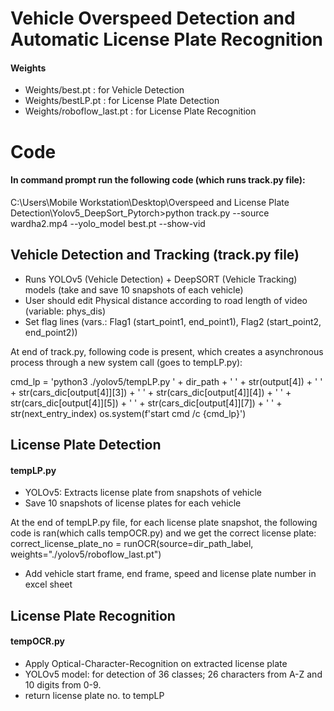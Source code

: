 # Vehicle Overspeed Detection and Automatic License Plate Recognition

#### Weights
- Weights/best.pt : for Vehicle Detection
- Weights/bestLP.pt : for License Plate Detection
- Weights/roboflow_last.pt : for License Plate Recognition

# Code

#### In command prompt run the following code (which runs track.py file):
C:\Users\Mobile Workstation\Desktop\Overspeed and License Plate Detection\Yolov5_DeepSort_Pytorch>python track.py --source wardha2.mp4 --yolo_model best.pt --show-vid

## Vehicle Detection and Tracking (track.py file)
- Runs YOLOv5 (Vehicle Detection) + DeepSORT (Vehicle Tracking) models (take and save 10 snapshots of each vehicle)
- User should edit Physical distance according to road length of video (variable: phys_dis)
- Set flag lines (vars.: Flag1 (start_point1, end_point1), Flag2 (start_point2, end_point2))

At end of track.py, following code is present, which creates a asynchronous process through a new system call (goes to tempLP.py):

cmd_lp = 'python3 ./yolov5/tempLP.py ' + dir_path + ' ' + str(output[4])  + ' ' + str(cars_dic[output[4]][3])  + ' ' + str(cars_dic[output[4]][4])  + ' ' + str(cars_dic[output[4]][5]) + ' ' + str(cars_dic[output[4]][7]) + ' ' + str(next_entry_index)
os.system(f'start cmd /c {cmd_lp}')

## License Plate Detection
#### tempLP.py
- YOLOv5: Extracts license plate from snapshots of vehicle
- Save 10 snapshots of license plates for each vehicle

At the end of tempLP.py file, for each license plate snapshot, the following code is ran(which calls tempOCR.py) and we get the correct license plate:
correct_license_plate_no =  runOCR(source=dir_path_label, weights="./yolov5/roboflow_last.pt")

- Add vehicle start frame, end frame, speed and license plate number in excel sheet

## License Plate Recognition
#### tempOCR.py
- Apply Optical-Character-Recognition on extracted license plate
- YOLOv5 model: for detection of 36 classes; 26 characters from A-Z and 10 digits from 0-9. 
- return license plate no. to tempLP
